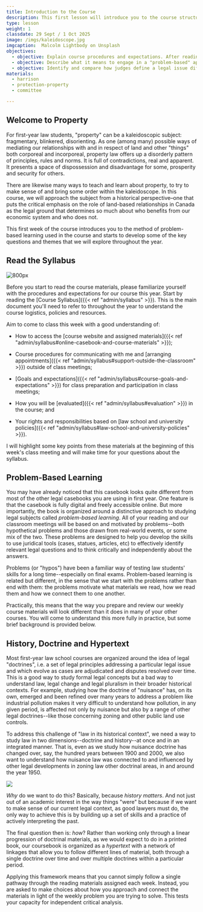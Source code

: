 ```yaml
---
title: Introduction to the Course
description: This first lesson will introduce you to the course structure and syllabus and help you to get familiar with our problem-based learning model.
type: lesson
weight: 1
classdate: 29 Sept / 1 Oct 2025
image: /imgs/kaleidoscope.jpg
imgcaption:  Malcolm Lightbody on Unsplash
objectives:
  - objective: Explain course procedures and expectations. After reading the Course Syllabus closely, you should be able to explain to a classmate who missed this first week the key information they will need in order to navigate the course.
  - objective: Describe what it means to engage in a "problem-based" approach to studying law and follow the hypertext structure of the course materials to answer a problem. Consider how this approach, along with the linked structure of the reading materials, is designed to help you develop a more independent and critical analysis of the readings.
  - objective: Identify and compare how judges define a legal issue differently based on the same set of facts.
materials:
  - harrison
  - protection-property
  - committee

---
```


## Welcome to Property

For first-year law students, "property" can be a kaleidoscopic subject: fragmentary, blinkered, disorienting. As one (among many) possible ways of mediating our relationships with and in respect of land and other "things" both corporeal and incorporeal, property law offers up a disorderly pattern of principles, rules and norms. It is full of contradictions, real and apparent. It presents a space of dispossession and disadvantage for some, prosperity and security for others.

There are likewise many ways to teach and learn about property, to try to make sense of and bring some order within the kaleidoscope. In this course, we will approach the subject from a historical perspective–one that puts the critical emphasis on the role of land-based relationships in Canada as the legal ground that determines so much about who benefits from our economic system and who does not.

This first week of the course introduces you to the method of problem-based learning used in the course and starts to develop some of the key questions and themes that we will explore throughout the year.

## Read the Syllabus

![](/imgs/dam.jpg "800px")

Before you start to read the course materials, please familiarize yourself with the procedures and expectations for our course this year. Start by reading the [Course Syllabus]({{< ref "admin/syllabus" >}}). This is the main document you'll need to refer to throughout the year to understand the course logistics, policies and resources.

Aim to come to class this week with a good understanding of:

- How to access the [course website and assigned materials]({{< ref "admin/syllabus#online-casebook-and-course-materials" >}});

- Course procedures for communicating with me and [arranging appointments]({{< ref "admin/syllabus#support-outside-the-classroom" >}}) outside of class meetings;

- [Goals and expectations]({{< ref "admin/syllabus#course-goals-and-expectations" >}}) for class preparation and participation in class meetings;

- How you will be [evaluated]({{< ref "admin/syllabus#evaluation" >}}) in the course; and

- Your rights and responsibilities based on [law school and university policies]({{< ref "admin/syllabus#law-school-and-university-policies" >}}).

I will highlight some key points from these materials at the beginning of this week's class meeting and will make time for your questions about the syllabus. 

## Problem-Based Learning

You may have already noticed that this casebook looks quite different from most of the other legal casebooks you are using in first year. One feature is that the casebook is fully digital and freely accessible online. But more importantly, the book is organized around a distinctive approach to studying legal subjects called *problem-based learning*. All of your reading and our classroom meetings will be based on and motivated by problems--both hypothetical problems and those drawn from real-world events, or some mix of the two. These problems are designed to help you develop the skills to use juridical tools (cases, statues, articles, etc) to effectively identify relevant legal questions and to think critically and independently about the answers. 

Problems (or "hypos") have been a familiar way of testing law students' skills for a long time--especially on final exams. Problem-based learning is related but different, in the sense that we start with the problems rather than end with them: the problems motivate what materials we read, how we read them and how we connect them to one another. 

Practically, this means that the way you prepare and review our weekly course materials will look different than it does in many of your other courses. You will come to understand this more fully in practice, but some brief background is provided below. 

## History, Doctrine and Hypertext

Most first-year law school courses are organized around the idea of legal "doctrines", i.e. a set of legal principles addressing a particular legal issue and which evolve as cases are adjudicated and disputes resolved over time. This is a good way to study formal legal concepts but a bad way to understand law, legal change and legal pluralism in their broader historical contexts. For example, studying how the doctrine of "nuisance" has, on its own, emerged and been refined over many years to address a problem like industrial pollution makes it very difficult to understand how pollution, in any given period, is affected not only by nuisance but also by a range of other legal doctrines--like those concerning zoning and other public land use controls.

To address this challenge of "law in its historical context", we need a way to study law in two dimensions--doctrine and history--at once and in an integrated manner. That is, even as we study how nuisance doctrine has changed over, say, the hundred years between 1900 and 2000, we also want to understand how nuisance law was connected to and influenced by other legal developments in zoning law other doctrinal areas, in and around the year 1950. 

![](/imgs/studying-law.jpg)

*Why* do we want to do this? Basically, because *history matters*. And not just out of an academic interest in the way things "were" but because if we want to make sense of our current legal context, as good lawyers must do, the only way to achieve this is by building up a set of skills and a practice of actively interpreting the past. 

The final question then is: *how*? Rather than working only through a linear progression of doctrinal materials, as we would expect to do in a printed book, our coursebook is organized as a *hypertext* with a network of linkages that allow you to follow different lines of material, both through a single doctrine over time and over multiple doctrines within a particular period. 

Applying this framework means that you cannot simply follow a single pathway through the reading materials assigned each week. Instead, you are asked to make choices about how you approach and connect the materials in light of the weekly problem you are trying to solve. This tests your capacity for independent critical analysis. 